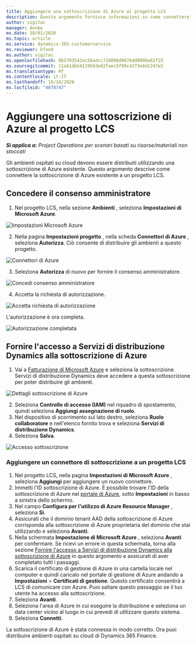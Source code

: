 ```yaml
---
title: Aggiungere una sottoscrizione di Azure al progetto LCS
description: Questo argomento fornisce informazioni su come connettere la sottoscrizione di Azure a un progetto LCS.
author: sigitac
manager: Annbe
ms.date: 10/01/2020
ms.topic: article
ms.service: dynamics-365-customerservice
ms.reviewer: kfend
ms.author: sigitac
ms.openlocfilehash: 0b5703542ac58adcc710890d9676dd0090a82f25
ms.sourcegitcommit: 11a61db54119503e82faec5f99c4273e8d1247e5
ms.translationtype: HT
ms.contentlocale: it-IT
ms.lasthandoff: 10/16/2020
ms.locfileid: "4078747"
---
```

# <a name="add-an-azure-subscription-to-lcs-project"></a>Aggiungere una sottoscrizione di Azure al progetto LCS

_**Si applica a:** Project Operations per scenari basati su risorse/materiali non stoccati_

Gli ambienti ospitati su cloud devono essere distribuiti utilizzando una sottoscrizione di Azure esistente. Questo argomento descrive come connettere la sottoscrizione di Azure esistente a un progetto LCS. 

## <a name="grant-admin-consent"></a>Concedere il consenso amministratore

1. Nel progetto LCS, nella sezione **Ambienti** , seleziona **Impostazioni di Microsoft Azure**.

![Impostazioni Microsoft Azure](./media/1MicrosoftAzureSettings.png)

2. Nella pagina **Impostazioni progetto** , nella scheda **Connettori di Azure** , seleziona **Autorizza**. Ciò consente di distribuire gli ambienti a questo progetto.

![Connettori di Azure](./media/2AzureConnectors.png)

3. Seleziona **Autorizza** di nuovo per fornire il consenso amministratore.

![Concedi consenso amministratore](./media/3GrantAdminConsent.png)

4. Accetta la richiesta di autorizzazione.

![Accetta richiesta di autorizzazione](./media/4AcceptPermissionRequest.png)

L'autorizzazione è ora completa. 

![Autorizzazione completata](./media/5AuthorizationComplete.png)

## <a name="provide-dynamics-deployment-services-access-to-your-azure-subscription"></a><a name="provide"></a>Fornire l'accesso a Servizi di distribuzione Dynamics alla sottoscrizione di Azure

1. Vai a [Fatturazione di Microsoft Azure](https://portal.azure.com/#blade/Microsoft\_Azure\_Billing/SubscriptionsBlade) e seleziona la sottoscrizione. Servizi di distribuzione Dynamics deve accedere a questa sottoscrizione per poter distribuire gli ambienti.

![Dettagli sottoscrizione di Azure](./media/6AzureSubscription.png)

2. Seleziona **Controllo di accesso (IAM)** nel riquadro di spostamento, quindi seleziona **Aggiungi assegnazione di ruolo**.
3. Nel dispositivo di scorrimento sul lato destro, seleziona **Ruolo collaboratore** e nell'elenco fornito trova e seleziona **Servizi di distribuzione Dynamics**. 
4. Seleziona **Salva**.

![Accesso sottoscrizione](./media/7SubscriptionAccess.png)

### <a name="add-a-subscription-connector-to-an-lcs-project"></a>Aggiungere un connettore di sottoscrizione a un progetto LCS

1. Nel progetto LCS, nella pagina **Impostazioni di Microsoft Azure** , seleziona **Aggiungi** per aggiungere un nuovo connettore.
2. Immetti l'ID sottoscrizione di Azure. È possibile trovare l'ID della sottoscrizione di Azure nel [portale di Azure](https://ms.portal.azure.com/), sotto **Impostazioni** in basso a sinistra dello schermo.
3. Nel campo **Configura per l'utilizzo di Azure Resource Manager** , seleziona **Sì**.
4. Assicurati che il dominio tenant AAD della sottoscrizione di Azure corrisponda alla sottoscrizione di Azure proprietaria del dominio che stai utilizzando e seleziona **Avanti**.
5. Nella schermata **Impostazione di Microsoft Azure** , seleziona **Avanti** per confermare. Se ricevi un errore in questa schermata, torna alla sezione [Fornire l'accesso a Servizi di distribuzione Dynamics alla sottoscrizione di Azure](#provide) in questo argomento e assicurati di aver completato tutti i passaggi.
6. Scarica il certificato di gestione di Azure in una cartella locale nel computer e quindi caricalo nel portale di gestione di Azure andando a **Impostazioni** > **Certificati di gestione**. Questo certificato consentirà a LCS di comunicare con Azure. Puoi saltare questo passaggio se il tuo utente ha accesso alla sottoscrizione.
7. Seleziona **Avanti**.
8. Seleziona l'area di Azure in cui eseguire la distribuzione e seleziona un data center vicino al luogo in cui prevedi di utilizzare questo sistema.
9.  Seleziona **Connetti**.

La sottoscrizione di Azure è stata connessa in modo corretto. Ora puoi distribuire ambienti ospitati su cloud di Dynamics 365 Finance.


